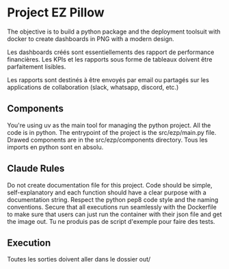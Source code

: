 # Project EZ Pillow

The objective is to build a python package and the deployment toolsuit with docker to create dashboards in PNG with a modern design.

Les dashboards créés sont essentiellements des rapport de performance financières. Les KPIs et les rapports sous forme de tableaux doivent être parfaitement lisibles.

Les rapports sont destinés à être envoyés par email ou partagés sur les applications de collaboration (slack, whatsapp, discord, etc.)



## Components

You're using uv as the main tool for managing the python project.
All the code is in python.
The entrypoint of the project is the src/ezp/main.py file.
Drawed components are in the src/ezp/components directory.
Tous les imports en python sont en absolu.

## Claude Rules

Do not create documentation file for this project.
Code should be simple, self-explanatory and each function should have a clear purpose with a documentation string.
Respect the python pep8 code style and the naming conventions.
Secure that all executions run seamlessly with the Dockerfile to make sure that users can just run the container with their json file and get the image out.
Tu ne produis pas de script d'exemple pour faire des tests.


## Execution

Toutes les sorties doivent aller dans le dossier out/
